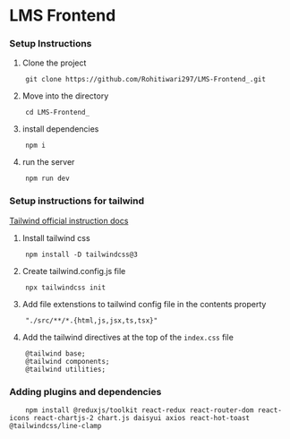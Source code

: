# LMS Frontend

### Setup Instructions

1. Clone the project
```
    git clone https://github.com/Rohitiwari297/LMS-Frontend_.git
```
2. Move into the directory
```
    cd LMS-Frontend_
```
3. install dependencies
```
    npm i
```
4. run the server
```
    npm run dev
```

### Setup instructions for tailwind
[Tailwind official instruction docs](https://tailwindcss.com/docs/instruction)

1. Install tailwind css
```
    npm install -D tailwindcss@3
```
2. Create tailwind.config.js file
```
    npx tailwindcss init
```

3. Add file extenstions to tailwind config file in the contents property
```
    "./src/**/*.{html,js,jsx,ts,tsx}"
```

4. Add the tailwind directives at the top of the `index.css` file
```
    @tailwind base;
    @tailwind components;
    @tailwind utilities;
```
### Adding plugins and dependencies
```
    npm install @reduxjs/toolkit react-redux react-router-dom react-icons react-chartjs-2 chart.js daisyui axios react-hot-toast @tailwindcss/line-clamp
```
